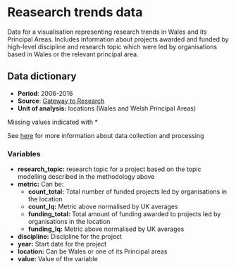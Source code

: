 # Reasearch trends data
Data for a visualisation representing research trends in Wales and its Principal Areas. Includes information about projects awarded and funded by high-level discipline and research topic which were led by organisations based in Wales or the relevant principal area.

## Data dictionary

* **Period**: 2006-2016 
* **Source**: [Gateway to Research](http://gtr.rcuk.ac.uk/) 
* **Unit of analysis:** locations (Wales and Welsh Principal Areas)

Missing values indicated with *

See [here](https://arloesiadur.org/stories/how-we-used-research-data-in-arloesiadur) for more information about data collection and processing

### Variables

* **research_topic:** research topic for a project based on the topic modelling described in the methodology above
* **metric:** Can be:
  * **count_total:** Total number of funded projects led by organisations in the location
  * **count_lq:** Metric above normalised by UK averages
  * **funding_total:** Total amount of funding awarded to projects led by organisations in the location
  * **funding_lq:** Metric above normalised by UK averages
* **discipline:** Discipline for the project
* **year:** Start date for the project
* **location:** Can be Wales or one of its Principal areas
* **value:** Value of the variable

